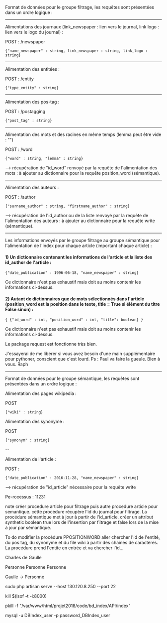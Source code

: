 Format de données pour le groupe filtrage, les requêtes sont présentées dans un ordre logique :

---

Alimentations des journaux (link_newspaper : lien vers le journal, link logo : lien vers le logo du journal) : 

POST : /newspaper

```{"name_newspaper" : string, link_newspaper : string, link_logo : string}```

---

Alimentation des entitées :

POST : /entity

```{"type_entity" : string}```

---

Alimentation des pos-tag :

POST : /postagging

```{"post_tag" : string}```

---

Alimentation des mots et des racines en même temps (lemma peut être vide : "") 

POST : /word

```{"word" : string, "lemma" : string}```

--> récupération de "id_word" renvoyé par la requête de l'alimentation des mots : à ajouter au dictionnaire pour la requête position_word (sémantique).

---

Alimentation des auteurs : 

POST : /author

```{"surname_author" : string, "firstname_author" : string}```

--> récupération de l'id_author ou de la liste renvoyé par la requête de l'alimentation des auteurs : à ajouter au dictionnaire pour la requête write (sémantique).

--- 

Les informations envoyés par le groupe filtrage au groupe sémantique pour l'alimentation de l'index pour chaque article (important chaque article)  : 

#### 1) Un dictionnaire contenant les informations de l'article et la liste des id_author de l'article :

```{"date_publication" : 1996-06-18, "name_newspaper" : string}```

Ce dictionnaire n'est pas exhaustif mais doit au moins contenir les informations ci-dessus.


#### 2) Autant de dictionnaires que de mots sélectionnés dans l'article (position_word est la position dans le texte, title = True si élément du titre False sinon) : 

```{ {"id_word" : int, "position_word" : int, "title": boolean} }```

Ce dictionnaire n'est pas exhaustif mais doit au moins contenir les informations ci-dessus.

Le package request est fonctionne très bien.

J'essayerai de me libérer si vous avez besoin d'une main supplémentaire pour pythoner, conscient que c'est lourd. 
Ps : Paul va faire la gueule.
Bien à vous.
Raph



------

Format de données pour le groupe sémantique, les requêtes sont présentées dans un ordre logique : 

Alimentation des pages wikipedia : 

POST

```{"wiki" : string}```

Alimentation des synonyme :

POST

```{"synonym" : string}```

--

Alimentation de l'article : 

POST : 

```{"date_publication" : 2016-11-28, "name_newspaper" : string}```

--> récupération de "id_article" nécessaire pour la requête write



Pe-rocessus : 11231 


note créer procedure article pour filtrage puis autre procedure article pour semantique. cette procédure récupère l'id du journal pour filtrage.
La procédure sémantique met à jour à partir de l'id_article. créer un attribut synthetic boolean true lors de l'insertion par filtrage et false lors de la mise à jour par sémantique.


To do modifier la procédure PPOSITIONWORD aller chercher l'id de l'entité, du pos tag, du synonyme et du file wiki à partir des chaines de caractères. La procédure prend l'entite en entrée et va chercher l'id...
 
Charles de Gaulle 

Personne Personne Personne 

Gaulle -> Personne

sudo php artisan serve --host 130.120.8.250 --port 22

 kill $(lsof -t -i:8000)

pkill -f "/var/www/html/projet2018/code/bd_index/API/index"

mysql -u DBIndex_user -p
password_DBIndex_user

